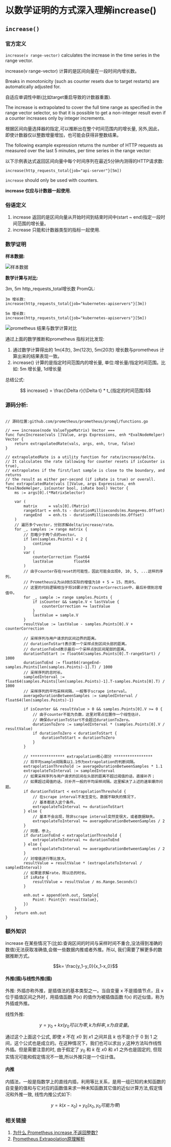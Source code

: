 # 以数学证明的方式深入理解increase()
## `increase()`
### 官方定义
`increase(v range-vector)` calculates the increase in the
time series in the range vector. 

increase(v range-vector) 计算的是区间向量在一段时间内增长数。

Breaks in monotonicity (such as counter
resets due to target restarts) are automatically adjusted for.

自适应单调性中断(比如target重启导致的计数器重置).

 The increase is extrapolated to cover the full time range as specified
in the range vector selector, so that it is possible to get a
non-integer result even if a counter increases only by integer
increments.

根据区间向量选择器的指定,可以推断出在整个时间范围内的增长量, 另外,因此，即使计数器仅以整数增量增加，也可能会获得非整数结果。

The following example expression returns the number of HTTP requests as measured
over the last 5 minutes, per time series in the range vector:

以下示例表达式返回区间向量中每个时间序列在最近5分钟内测得的HTTP请求数:
```
increase(http_requests_total{job="api-server"}[5m])
```

`increase` should only be used with counters. 

**increase 仅应与计数器一起使用.**

### 俗语定义

1. increase 返回的是区间向量从开始时间到结束时间中(start ~ end)指定一段时间范围的增长量。
2. increase 只能和计数器类型的指标一起使用.


### 数学证明

 **样本数据:**

![样本数据](/promql/basedata.png)


**数学计算与对比:**

3m, 5m http_requests_total增长数 PromQL:
```
3m 增长数:
increase(http_requests_total{job="kubernetes-apiservers"}[3m])

5m 增长数:
increase(http_requests_total{job="kubernetes-apiservers"}[5m])
```

![prometheus 结果与数学计算对比](/promql/increase.png)

通过上面的数学推断和prometheus 指标对比发现:

1. 通过数学计算得出的 1m(4次), 3m(12次), 5m(20次) 增长数与prometheus 计算出来的结果表现一致。
2. increase() 计算的是指定时间范围内的增长量, 单位:增长量/指定时间范围。比如: 5m 增长量, 1d增长量

总结公式:

 $$ increase() = \frac{\Delta r}{\Delta t}  * t_{指定的时间范围}$$

### 源码分析:

```golang

// 源码位置:github.com/prometheus/prometheus/promql/functions.go

// === increase(node ValueTypeMatrix) Vector ===
func funcIncrease(vals []Value, args Expressions, enh *EvalNodeHelper) Vector {
	return extrapolatedRate(vals, args, enh, true, false)
}

// extrapolatedRate is a utility function for rate/increase/delta.
// It calculates the rate (allowing for counter resets if isCounter is true),
// extrapolates if the first/last sample is close to the boundary, and returns
// the result as either per-second (if isRate is true) or overall.
func extrapolatedRate(vals []Value, args Expressions, enh *EvalNodeHelper, isCounter bool, isRate bool) Vector {
    ms := args[0].(*MatrixSelector)

    var (
        matrix     = vals[0].(Matrix)
        rangeStart = enh.ts - durationMilliseconds(ms.Range+ms.Offset)
        rangeEnd   = enh.ts - durationMilliseconds(ms.Offset)
    )
    // 遍历多个vector，分别求解delta/increase/rate。
    for _, samples := range matrix {
        // 忽略少于两个点的vector。
        if len(samples.Points) < 2 {
            continue
        }
        var (
            counterCorrection float64
            lastValue         float64
        )
        // 由于counter存在reset的可能性，因此可能会出现0, 10, 5, ...这样的序列，
        // Prometheus认为从0到5实际的增值为10 + 5 = 15，而非5。
        // 这里的代码逻辑相当于将10累计到了couterCorrection中，最后补偿到总增值中。
        for _, sample := range samples.Points {
            if isCounter && sample.V < lastValue {
                counterCorrection += lastValue
            }
            lastValue = sample.V
        }
        resultValue := lastValue - samples.Points[0].V + counterCorrection

        // 采样序列与用户请求的区间边界的距离。
        // durationToStart表示第一个采样点到区间头部的距离。
        // durationToEnd表示最后一个采样点到区间尾部的距离。
        durationToStart := float64(samples.Points[0].T-rangeStart) / 1000
        durationToEnd := float64(rangeEnd-samples.Points[len(samples.Points)-1].T) / 1000
        // 采样序列的总时长。
        sampledInterval := float64(samples.Points[len(samples.Points)-1].T-samples.Points[0].T) / 1000
        // 采样序列的平均采样间隔，一般等于scrape interval。
        averageDurationBetweenSamples := sampledInterval / float64(len(samples.Points)-1)

        if isCounter && resultValue > 0 && samples.Points[0].V >= 0 {
            // 由于counter不能为负数，这里对零点位置作一个线性估计，
            // 确保durationToStart不会超过durationToZero。
            durationToZero := sampledInterval * (samples.Points[0].V / resultValue)
            if durationToZero < durationToStart {
                durationToStart = durationToZero
            }
        }

        // *************** extrapolation核心部分 *****************
        // 将平均sample间隔乘以1.1作为extrapolation的判断间隔。
        extrapolationThreshold := averageDurationBetweenSamples * 1.1
        extrapolateToInterval := sampledInterval
        // 如果采样序列与用户请求的区间在头部的距离不超过阈值的话，直接补齐；
        // 如果超过阈值的话，只补齐一般的平均采样间隔。这里解决了上述的速率爆炸问题。
        if durationToStart < extrapolationThreshold {
            // 在scrape interval不发生变化、数据不缺失的情况下，
            // 基本都进入这个条件。
            extrapolateToInterval += durationToStart
        } else {
            // 基本不会出现，除非scrape interval突然变很大，或者数据缺失。
            extrapolateToInterval += averageDurationBetweenSamples / 2
        }
        // 同理，参上。
        if durationToEnd < extrapolationThreshold {
            extrapolateToInterval += durationToEnd
        } else {
            extrapolateToInterval += averageDurationBetweenSamples / 2
        }
        // 对增值进行等比放大。
        resultValue = resultValue * (extrapolateToInterval / sampledInterval)
        // 如果是求解rate，除以总的时长。
        if isRate {
            resultValue = resultValue / ms.Range.Seconds()
        }

        enh.out = append(enh.out, Sample{
            Point: Point{V: resultValue},
        })
    }
    return enh.out
}
```

### 额外知识

increase 在某些情况下(比如:查询区间的时间与采样时间不重合,没法得到准确的数值)无法获取准确值,会做一些数据内推或者外推。所以, 我们需要了解更多的数据推断方式。

$$k= \frac{y_1-y_0}{x_1-x_0}$$

#### 外推(插)与线性外推(插)

外推:
外插亦称外推，是插值法的基本类型之一。当自变量 x 不是插值节点，且 x 位于插值区间之外时，用插值函数 P(x) 的值作为被插值函数 f(x) 的近似值，称为外插或外推。

线性外推:

$$y=y_0 +kx (y_0 可以为零, k 为斜率, x 为自变量。$$

通过这个上面这个公式, 即使 $x$ 不在 $x0$ 到 $x1$ 之间并且 $k$ 也不是介于 0 到 1 之间，这个公式也是成立的。在这种情况下，我们也可以求出 $y$,这种方法叫作线性外插。但是需要注意的时, 由于假定了 $y_0$ 和 $k$ 在 $x0$ 和 $x1$ 之外也是固定的, 但现实情况可能和假定情况不一致,所以外推只是一个估计值。


#### 内推

内插法，一般是指数学上的直线内插，利用等比关系，是用一组已知的未知函数的自变量的值和与它对应的函数值来求一种未知函数其它值的近似计算方法,假定情况和外推一致, 线性内推公式如下:

$$ y= k(x-x_0)+y_0(x_0,y_0 可能为零 )$$

### 相关链接

1. [为什么 Prometheus increase 不返回整数?](https://lotabout.me/2019/QQA-Why-Prometheus-increase-return-float/)
2. [Prometheus Extrapolation原理解析](https://ihac.xyz/2018/12/11/Prometheus-Extrapolation%E5%8E%9F%E7%90%86%E8%A7%A3%E6%9E%90/)
